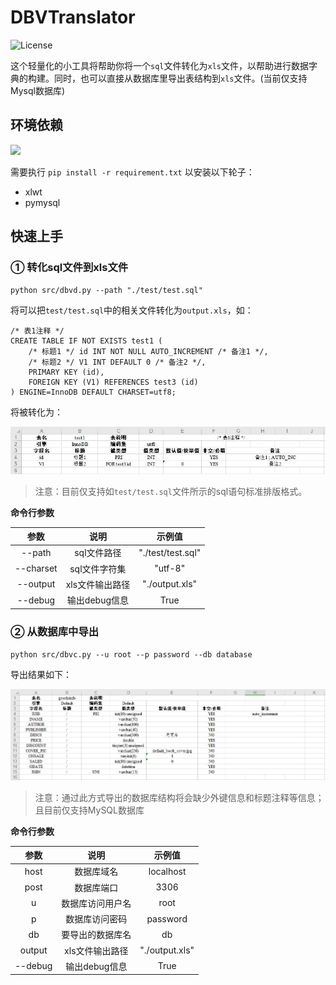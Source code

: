 # DBVTranslator

![License](https://img.shields.io/github/license/mashape/apistatus.svg?maxAge=2592000)

这个轻量化的小工具将帮助你将一个`sql`文件转化为`xls`文件，以帮助进行数据字典的构建。同时，也可以直接从数据库里导出表结构到`xls`文件。(当前仅支持Mysql数据库)

## 环境依赖

<img src="https://img.shields.io/badge/python-3.5+-blue.svg?logo=python&style=flat-square"/>

需要执行 `pip install -r requirement.txt` 以安装以下轮子：

- xlwt
- pymysql

## 快速上手

### ① 转化sql文件到xls文件
`python src/dbvd.py --path "./test/test.sql"`

将可以把`test/test.sql`中的相关文件转化为`output.xls`，如：
```
/* 表1注释 */
CREATE TABLE IF NOT EXISTS test1 (
    /* 标题1 */ id INT NOT NULL AUTO_INCREMENT /* 备注1 */,  
    /* 标题2 */ V1 INT DEFAULT 0 /* 备注2 */, 
    PRIMARY KEY (id),
    FOREIGN KEY (V1) REFERENCES test3 (id)
) ENGINE=InnoDB DEFAULT CHARSET=utf8;
```
将被转化为：

![](/.github/demo.jpg)

> 注意：目前仅支持如`test/test.sql`文件所示的sql语句标准排版格式。

**命令行参数**

参数|说明|示例值
:-:|:-:|:-:
--path|sql文件路径|"./test/test.sql"
--charset|sql文件字符集|"utf-8"
--output|xls文件输出路径|"./output.xls"
--debug|输出debug信息|True

### ② 从数据库中导出

`python src/dbvc.py --u root --p password --db database`

导出结果如下：

![](/.github/demo2.jpg)

> 注意：通过此方式导出的数据库结构将会缺少外键信息和标题注释等信息；且目前仅支持MySQL数据库

**命令行参数**

参数|说明|示例值
:-:|:-:|:-:
host|数据库域名|localhost
post|数据库端口|3306
u|数据库访问用户名|root
p|数据库访问密码|password
db|要导出的数据库名|db
output|xls文件输出路径|"./output.xls"
--debug|输出debug信息|True



